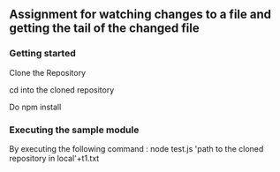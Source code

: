 ## Assignment for watching changes to a file and getting the tail of the changed file

### Getting started

Clone the Repository

cd into the cloned repository

Do npm install

### Executing the sample module 

By executing the following command : node test.js 'path to the cloned repository in local'+t1.txt


